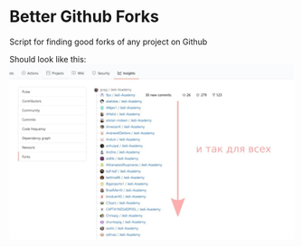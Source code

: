 # Better Github Forks
Script for finding good forks of any project on Github

Should look like this:
![UI concept](https://raw.githubusercontent.com/dragongling/Better-Github-Forks/main/docs/UI.jpg)
